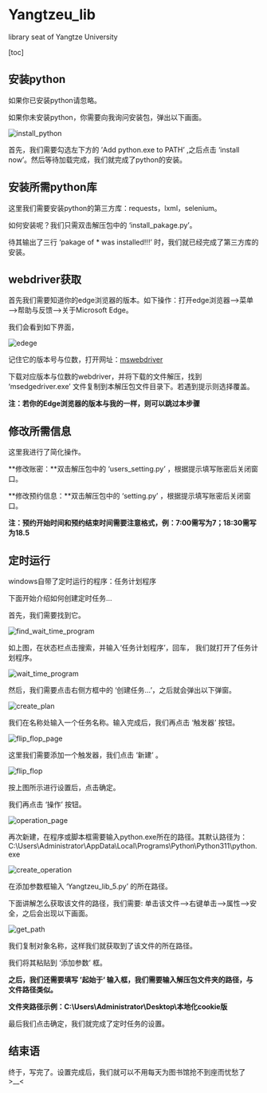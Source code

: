 # Yangtzeu_lib
library seat of Yangtze University

[toc]

## 安装python

如果你已安装python请忽略。

如果你未安装python，你需要向我询问安装包，弹出以下画面。

![install_python](https://image-1314205794.cos.ap-chengdu.myqcloud.com/install_python.png)

首先，我们需要勾选左下方的 ’Add python.exe to PATH’ ,之后点击 ‘install now’。然后等待加载完成，我们就完成了python的安装。

## 安装所需python库

这里我们需要安装python的第三方库：requests，lxml，selenium。

如何安装呢？我们只需双击解压包中的 ‘install_pakage.py’。

待其输出了三行 ‘pakage of * was installed!!!’ 时，我们就已经完成了第三方库的安装。

## webdriver获取

首先我们需要知道你的edge浏览器的版本。如下操作：打开edge浏览器——>菜单——>帮助与反馈——>关于Microsoft Edge。

我们会看到如下界面，

![edege](https://image-1314205794.cos.ap-chengdu.myqcloud.com/edege.png)

记住它的版本号与位数，打开网址：[mswebdriver](https://developer.microsoft.com/en-us/microsoft-edge/tools/webdriver/)

下载对应版本与位数的webdriver，并将下载的文件解压，找到 ‘msedgedriver.exe’ 文件复制到本解压包文件目录下。若遇到提示则选择覆盖。

**注：若你的Edge浏览器的版本与我的一样，则可以跳过本步骤**



## 修改所需信息

这里我进行了简化操作。

**修改账密：**双击解压包中的 ‘users_setting.py’ ，根据提示填写账密后关闭窗口。

**修改预约信息：**双击解压包中的 ‘setting.py’ ，根据提示填写账密后关闭窗口。

**注：预约开始时间和预约结束时间需要注意格式，例：7:00需写为7；18:30需写为18.5**

## 定时运行

windows自带了定时运行的程序：任务计划程序

下面开始介绍如何创建定时任务…

首先，我们需要找到它。

![find_wait_time_program](https://image-1314205794.cos.ap-chengdu.myqcloud.com/find_wait_time_program.png)

如上图，在状态栏点击搜索，并输入‘任务计划程序’，回车， 我们就打开了任务计划程序。

![wait_time_program](https://image-1314205794.cos.ap-chengdu.myqcloud.com/wait_time_program.png)

然后，我们需要点击右侧方框中的 ‘创建任务…’，之后就会弹出以下弹窗。

![create_plan](https://image-1314205794.cos.ap-chengdu.myqcloud.com/create_plan.png)

我们在名称处输入一个任务名称。输入完成后，我们再点击 ‘触发器’ 按钮。

![flip_flop_page](https://image-1314205794.cos.ap-chengdu.myqcloud.com/flip_flop_page.png)

这里我们需要添加一个触发器，我们点击 ‘新建’ 。

![flip_flop](https://image-1314205794.cos.ap-chengdu.myqcloud.com/flip_flop.png)

按上图所示进行设置后，点击确定。

我们再点击 ‘操作’ 按钮。

![operation_page](https://image-1314205794.cos.ap-chengdu.myqcloud.com/operation_page.png)

再次新建，在程序或脚本框需要输入python.exe所在的路径。其默认路径为：C:\Users\Administrator\AppData\Local\Programs\Python\Python311\python.exe

![create_operation](https://image-1314205794.cos.ap-chengdu.myqcloud.com/create_operation.png)

在添加参数框输入 ‘Yangtzeu_lib_5.py’ 的所在路径。

下面讲解怎么获取该文件的路径，我们需要: 单击该文件——>右键单击——>属性——>安全，之后会出现以下画面。

![get_path](https://image-1314205794.cos.ap-chengdu.myqcloud.com/get_path.png)

我们复制对象名称，这样我们就获取到了该文件的所在路径。

我们将其粘贴到 ‘添加参数’ 框。

**之后，我们还需要填写 ’起始于‘ 输入框，我们需要输入解压包文件夹的路径，与文件路径类似。**

**文件夹路径示例：C:\Users\Administrator\Desktop\本地化cookie版**

最后我们点击确定，我们就完成了定时任务的设置。

## 结束语

终于，写完了。设置完成后，我们就可以不用每天为图书馆抢不到座而忧愁了>__<
